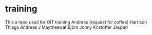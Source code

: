 # training
This a repo used for GIT training
Andreas (request for coffee)
Harrison
Thiago
Andreas J
Maytheewat
Björn
Jonny
Kristoffer Jäsperi
